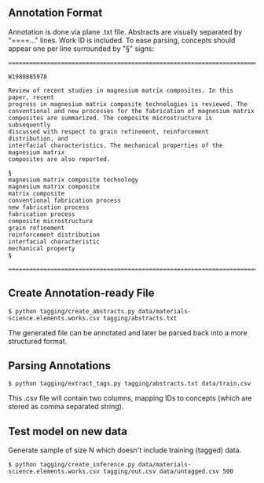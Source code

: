 ## Annotation Format

Annotation is done via plane .txt file. Abstracts are visually separated by "====..." lines. Work ID is included.
To ease parsing, concepts should appear one per line surrounded by "§" signs:

```
================================================================================

W1980885978

Review of recent studies in magnesium matrix composites. In this paper, recent
progress in magnesium matrix composite technologies is reviewed. The
conventional and new processes for the fabrication of magnesium matrix
composites are summarized. The composite microstructure is subsequently
discussed with respect to grain refinement, reinforcement distribution, and
interfacial characteristics. The mechanical properties of the magnesium matrix
composites are also reported.

§
magnesium matrix composite technology
magnesium matrix composite
matrix composite
conventional fabrication process
new fabrication process
fabrication process
composite microstructure
grain refinement
reinforcement distribution
interfacial characteristic
mechanical property
§

================================================================================
```

## Create Annotation-ready File

`$ python tagging/create_abstracts.py data/materials-science.elements.works.csv tagging/abstracts.txt`

The generated file can be annotated and later be parsed back into a more structured format.

## Parsing Annotations

`$ python tagging/extract_tags.py tagging/abstracts.txt data/train.csv`

This .csv file will contain two columns, mapping IDs to concepts (which are stored as comma separated string).

## Test model on new data

Generate sample of size N which doesn't include training (tagged) data.

`$ python tagging/create_inference.py data/materials-science.elements.works.csv tagging/out.csv data/untagged.csv 500`
